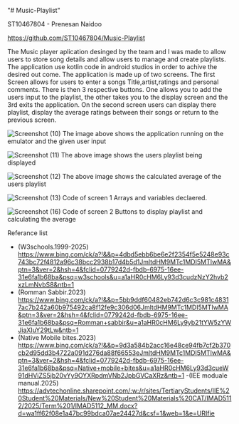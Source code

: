 "# Music-Playlist"

ST10467804 - Prenesan Naidoo

https://github.com/ST10467804/Music-Playlist

The Music player aplication desinged by the team and I was made to allow users to store song details and allow users to manage and create playlists. The application use kotlin code in android studios in order to achive the desired out come. The application is made up of two screens. The first Screen allows for users to enter a songs Title,artist,ratings and personal comments. There is then 3 respective buttons. One allows you to add the users input to the playlist, the other takes you to the display screen and the 3rd exits the application. On the second screen users can display there playlist, display the average ratings between their songs or return to the previous screen.


![Screenshot (10)](https://github.com/user-attachments/assets/cb16eb98-92c2-4af0-b96a-e6b732ad12f8)
The image above shows the application running on the emulator and the given user input




![Screenshot (11)](https://github.com/user-attachments/assets/1de5a645-9526-4618-915c-e7a807612af5)
The above image shows the users playlist being displayed




![Screenshot (12)](https://github.com/user-attachments/assets/67001e2f-c37c-4e15-9c9a-e458a09c2ad4)
The above image shows the calculated average of the users playlist





![Screenshot (13)](https://github.com/user-attachments/assets/aba80c47-f678-41fb-ab60-6c6cab83936c)
Code of screen 1 Arrays and variables declaered.






![Screenshot (16)](https://github.com/user-attachments/assets/f8b58598-1cf7-4609-a472-1e9729fccef8)
Code of screen 2 Buttons to display playlist and calculating the average






Referance list
- (W3schools.1999-2025) https://www.bing.com/ck/a?!&&p=4dbd5ebb6be6e2f2354f5e5248e93c743bc72f4812a96c38bcc2938b17d4b5d1JmltdHM9MTc1MDI5MTIwMA&ptn=3&ver=2&hsh=4&fclid=0779242d-fbdb-6975-16ee-31e6fa1b68ba&psq=w3schools&u=a1aHR0cHM6Ly93d3cudzNzY2hvb2xzLmNvbS8&ntb=1
- (Romman Sabbir.2023) https://www.bing.com/ck/a?!&&p=5bb9ddf60482eb742d6c3c981c48317ac7b242a60b975492ca8f12fe9c306d06JmltdHM9MTc1MDI5MTIwMA&ptn=3&ver=2&hsh=4&fclid=0779242d-fbdb-6975-16ee-31e6fa1b68ba&psq=Romman+sabbir&u=a1aHR0cHM6Ly9yb21tYW5zYWJiaXIuY29tLw&ntb=1
- (Native Mobile bites.2023) https://www.bing.com/ck/a?!&&p=9d3a584b2acc16e48ce94fb7cf2b370cb2d95dd3b4722a091d276da88f66553eJmltdHM9MTc1MDI5MTIwMA&ptn=3&ver=2&hsh=4&fclid=0779242d-fbdb-6975-16ee-31e6fa1b68ba&psq=Native+mobile+bites&u=a1aHR0cHM6Ly93d3cueW91dHViZS5jb20vYy9OYXRpdmVNb2JpbGVCaXRz&ntb=1
-(IEE moduale manual.2025) https://advtechonline.sharepoint.com/:w:/r/sites/TertiaryStudents/IIE%20Student%20Materials/New%20Student%20Materials%20CAT/IMAD5112/2025/Term%201/IMAD5112_MM.docx?d=wa1ff62f08e1a47bc99bdca07ae24427d&csf=1&web=1&e=URIfie















